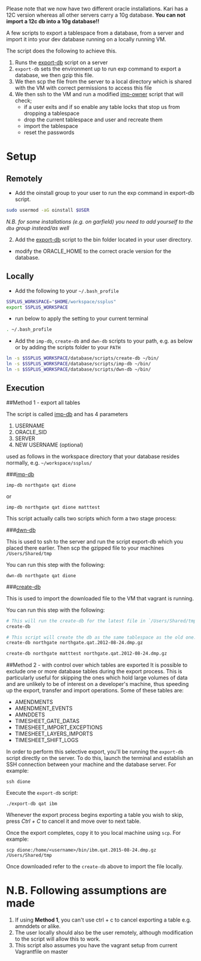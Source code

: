 Please note that we now have two different oracle installations.  Kari has a 12C version whereas all other servers carry a 10g database.  **You can not import a 12c db into a 10g database!!**

A few scripts to export a tablespace from a database, from a server and import it into your dev database running on a locally running VM.

The script does the following to achieve this.

1. Runs the [export-db](github.com/skillstream/ssplus/database/scripts/export-db) script on a server
2. `export-db` sets the environment up to run exp command to export a database, we 
then gzip this file.
3. We then scp the file from the server to a local directory which is shared 
with the VM with correct permissions to access this file
4. We then ssh to the VM and run a modified [imp-owner](github.com/skillstream/ssplus/database/scripts/imp-owner) script that will check;
    * if a user exits and if so enable any table locks that stop us from dropping a
      tablespace
    * drop the current tablespace and user and recreate them
    * import the tablespace
    * reset the passwords

Setup
=====

Remotely
--------
* Add the oinstall group to your user to run the exp command in export-db
script.

```bash
sudo usermod -aG oinstall $USER
```
*N.B. for some installations (e.g. on garfield) you need to add yourself to the `dba` group instead/as well*

2. Add the [export-db](https://github.com/skillstream/ssplus/blob/master/database/scripts/export-db) script to the bin folder located in your user directory.
  * modify the ORACLE_HOME to the correct oracle version for the database.

Locally
-------
* Add the following to your `~/.bash_profile`

```bash
SSPLUS_WORKSPACE="$HOME/workspace/ssplus"
export SSPLUS_WORKSPACE
```

* run below to apply the setting to your current terminal

```bash
. ~/.bash_profile
```

* Add the `imp-db`, `create-db` and `dwn-db` scripts to your path, e.g. as below or by adding the scripts folder to your `PATH`

```bash
ln -s $SSPLUS_WORKSPACE/database/scripts/create-db ~/bin/
ln -s $SSPLUS_WORKSPACE/database/scripts/imp-db ~/bin/
ln -s $SSPLUS_WORKSPACE/database/scripts/dwn-db ~/bin/
```

Execution
---------

##Method 1 - export all tables

The script is called [imp-db](https://github.com/skillstream/ssplus/blob/master/database/scripts/imp-db) and has 4 parameters

1. USERNAME
2. ORACLE_SID
3. SERVER
4. NEW USERNAME (optional)

used as follows in the workspace directory that your database resides normally, e.g. `~/workspace/ssplus/`

###[imp-db](https://github.com/skillstream/ssplus/blob/master/database/scripts/imp-db)

	imp-db northgate qat dione

or

	imp-db northgate qat dione matttest

This script actually calls two scripts which form a two stage process:

###[dwn-db](https://github.com/skillstream/ssplus/blob/master/database/scripts/dwn-db)

This is used to ssh to the server and run the script export-db which you placed 
there earlier.  Then scp the gzipped file to your machines ```/Users/Shared/tmp```

You can run this step with the following:

	dwn-db northgate qat dione

###[create-db](https://github.com/skillstream/ssplus/blob/master/database/scripts/create-db)

This is used to import the downloaded file to the VM that vagrant is running.

You can run this step with the following:

```bash
# This will run the create-db for the latest file in `/Users/Shared/tmp`
create-db

# This script will create the db as the same tablespace as the old one.
create-db northgate northgate.qat.2012-08-24.dmp.gz

create-db northgate matttest northgate.qat.2012-08-24.dmp.gz
```

##Method 2 - with control over which tables are exported
It is possible to exclude one or more database tables during the export process. 
This is particularly useful for skipping the ones which hold large volumes of data and are unlikely to be of interest on a developer's machine, thus speeding up the export, transfer and import operations. 
Some of these tables are:
 * AMENDMENTS
 * AMENDMENT_EVENTS
 * AMNDDETS
 * TIMESHEET\_GATE\_DATAS
 * TIMESHEET\_IMPORT\_EXCEPTIONS
 * TIMESHEET\_LAYERS\_IMPORTS
 * TIMESHEET\_SHIFT\_LOGS

In order to perform this selective export, you'll be running the `export-db` script directly on the server. 
To do this, launch the terminal and establish an SSH connection between your machine and the database server. For example:

	ssh dione

Execute the `export-db` script:

	./export-db qat ibm

Whenever the export process begins exporting a table you wish to skip, press _Ctrl + C_ to cancel it and move over to next table.

Once the export completes, copy it to you local machine using `scp`.
For example:

	scp dione:/home/<username>/bin/ibm.qat.2015-08-24.dmp.gz /Users/Shared/tmp

Once downloaded refer to the `create-db` above to import the file locally.

N.B. Following assumptions are made
===================================
1. If using **Method 1**, you can't use ctrl + c to cancel exporting a table e.g. amnddets or alike.
2. The user locally should also be the user remotely, although modification to the script will allow this to work.
3. This script also assumes you have the vagrant setup from current Vagrantfile on master